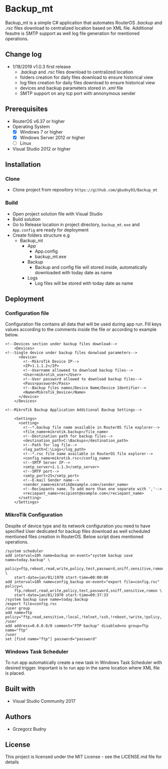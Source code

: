 # Backup_mt
Backup_mt is a simple C# application that automates RouterOS *.backup* and *.rsc* files download to centralized location based 
on XML file. Additional feautre is SMTP support as well log file generation for mentioned operations. 

## Change log 

- 1/18/2019 v1.0.3 first release
    - .*backup* and *.rsc* files download to centralized location 
    - folders creation for daily files download to ensure historical view
    - log files creation for daily files download to ensure historical view
    - devices and backup parameters stored in *.xml* file
    - SMTP support on any tcp port with annonymous sender 
   
## Prerequisites

-  RouterOS v6.37 or higher 
-  Operating System
    - [x] Windows 7 or higher
    - [x] Windows Server 2012 or higher 
    - [ ] Linux
-  Visual Studio 2012 or higher 

## Installation 

### Clone

- Clone project from repository ` https://github.com/gbudny93/Backup_mt `

### Build 

- Open project solution file with Visual Studio
- Build solution
- Go to Release location in project directory, `backup_mt.exe` and `App.config` are ready for deployment
- Create folders structure e.g 
    - Backup_mt
      - App
        - App.config
        - backup_mt.exe
      - Backup
        - Backup and config file will stored inside, automatically downloaded with today date as name
      - Logs
        - Log files will be stored with today date as name 

## Deployment

### Configuration file 

Configuration file contains all data that will be used during app run. Fill keys values according to the comments inside the file or according to example below.

```
<!--Devices section under backup files download-->  
    <Devices>
<!--Single device under backup files donwload parameters-->
      <device>
        <!--MikroTik Device IP-->
        <IP>1.1.1.2</IP>
        <!--Username alloweed to download backup files-->
        <User>mikrotik_user</User>
        <!--User password allowed to download backup files-->
        <Pass>password</Pass>
        <!--Backup files names/Device Name/Device Identifier-->
        <Name>MikroTik_Device</Name>
      </device>
    </Devices>

<!--MikroTik Backup Application Additional Backup Settings-->
    
    <Settings>
      <setting>
        <!--*.backup file name available in RouterOS file explorer-->
        <file_name>mikrotik.backup</file_name>
        <!--Destination path for backup files-->
        <destination_path>C:\Backups</destination_path>
        <!--Path for log file-->
        <log_path>C:\Logs</log_path>
        <!--*.rsc file name available in RouterOS file explorer-->
        <config_name>mikrotik.rsc</config_name>
        <!--SMTP Server IP-->
        <smtp_server>1.1.1.3</smtp_server>
        <!--SMTP port-->
        <smtp_port>25</smtp_port>
        <!--E-mail Sender name-->
        <sender_name>mikrotik@example.com</sender_name>
        <!--Reciepants name. To add more than one separate with ','-->
        <reciepant_name>recipient@example.com</reciepant_name>
      </setting>
    </Settings>
```

### MikroTik Configuration 

Despite of device type and its network configuration you need to have specified User dedicated for backup files download as well scheduled mentioned files creation in RouterOS. Below script does mentioned operations.

```
/system scheduler
add interval=10h name=backup on-event="system backup save name=today.backup" \
    policy=ftp,reboot,read,write,policy,test,password,sniff,sensitive,romon \
    start-date=jan/01/1970 start-time=00:00:00
add interval=10h name=config_backup on-event="export file=config.rsc" policy=\
    ftp,reboot,read,write,policy,test,password,sniff,sensitive,romon \
    start-date=jan/01/1970 start-time=09:37:33
/system backup save name=today.backup
/export file=config.rsc
/user group
add name=ftp policy="ftp,read,sensitive,!local,!telnet,!ssh,!reboot,!write,!policy,!test,!winbox,!password,!web,!sniff,!api,!romon,!dude"
/user 
add address=0.0.0.0/0 comment="FTP backup" disabled=no group=ftp name="ftp"
/user 
set [find name="ftp"] password="password"
```

### Windows Task Scheduler 

To run app automatically create a new task in Windows Task Scheduler with desired trigger. Important is to run app in the same location where XML file is placed.

## Built with 

- Visual Studio Community 2017 

## Authors

- Grzegorz Budny 

## License

This project is licensed under the MIT License - see the LICENSE.md file for details

